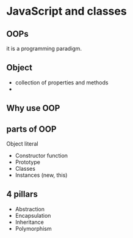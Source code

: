 # JavaScript and classes

## OOPs

it is a programming paradigm.

## Object

- collection of properties and methods
-

## Why use OOP

## parts of OOP

Object literal

- Constructor function
- Prototype
- Classes
- Instances (new, this)

## 4 pillars

- Abstraction
- Encapsulation
- Inheritance
- Polymorphism
